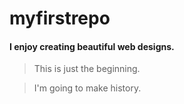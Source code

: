 # myfirstrepo
#### I enjoy creating beautiful web designs.

> This is just the beginning. 

> I'm going to make history.

